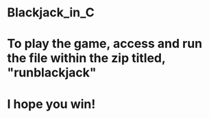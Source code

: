 # Blackjack_in_C
# To play the game, access and run the file within the zip titled, "runblackjack"
# I hope you win!
